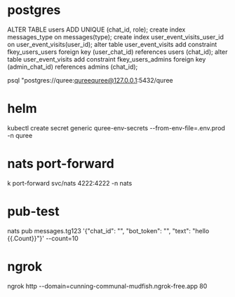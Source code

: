 # postgres
ALTER TABLE users ADD UNIQUE (chat_id, role);
create index messages_type on messages(type);
create index user_event_visits_user_id on user_event_visits(user_id);
alter table user_event_visits add constraint fkey_users_users foreign key (user_chat_id) references users (chat_id);
alter table user_event_visits add constraint fkey_users_admins foreign key (admin_chat_id) references admins (chat_id);

psql "postgres://quree:qureequree@127.0.0.1:5432/quree

# helm
kubectl create secret generic quree-env-secrets --from-env-file=.env.prod -n quree

# nats port-forward
k port-forward svc/nats 4222:4222 -n nats

# pub-test
nats pub messages.tg123 '{"chat_id": "", "bot_token": "", "text": "hello {{.Count}}"}' --count=10

# ngrok

ngrok http --domain=cunning-communal-mudfish.ngrok-free.app 80
